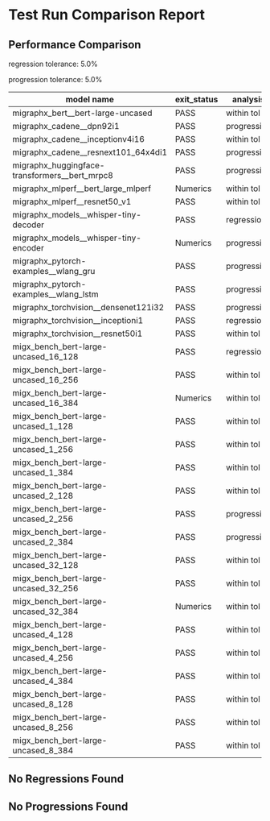 # Test Run Comparison Report

## Performance Comparison

regression tolerance: 5.0%

progression tolerance: 5.0%

|model name|exit_status|analysis|old_time_ms|new_time_ms|change_ms|percent_change|
|---|---|---|---|---|---|---|
|migraphx_bert__bert-large-uncased|PASS|within tol|370.1582|374.1911|4.033|1.09%|
|migraphx_cadene__dpn92i1|PASS|progression|181.5051|165.0453|-16.4598|-9.07%|
|migraphx_cadene__inceptionv4i16|PASS|within tol|5586.4766|5525.525|-60.9516|-1.09%|
|migraphx_cadene__resnext101_64x4di1|PASS|progression|350.9516|315.7075|-35.2442|-10.04%|
|migraphx_huggingface-transformers__bert_mrpc8|PASS|progression|435.2004|407.957|-27.2433|-6.26%|
|migraphx_mlperf__bert_large_mlperf|Numerics|within tol|425.6015|424.1764|-1.4251|-0.33%|
|migraphx_mlperf__resnet50_v1|PASS|within tol|94.8355|92.8442|-1.9912|-2.1%|
|migraphx_models__whisper-tiny-decoder|PASS|regression|58.6533|63.0638|4.4104|7.52%|
|migraphx_models__whisper-tiny-encoder|Numerics|progression|247.8086|234.468|-13.3406|-5.38%|
|migraphx_pytorch-examples__wlang_gru|PASS|progression|71.6496|58.7062|-12.9433|-18.06%|
|migraphx_pytorch-examples__wlang_lstm|PASS|progression|19.491|18.0502|-1.4407|-7.39%|
|migraphx_torchvision__densenet121i32|PASS|progression|1722.1474|1531.1189|-191.0285|-11.09%|
|migraphx_torchvision__inceptioni1|PASS|regression|209.9993|657.2785|447.2792|212.99%|
|migraphx_torchvision__resnet50i1|PASS|within tol|84.0425|84.9847|0.9422|1.12%|
|migx_bench_bert-large-uncased_16_128|PASS|regression|1560.3476|1666.7914|106.4438|6.82%|
|migx_bench_bert-large-uncased_16_256|PASS|within tol|5598.9439|5370.1408|-228.8032|-4.09%|
|migx_bench_bert-large-uncased_16_384|Numerics|within tol|9691.4289|9241.3925|-450.0364|-4.64%|
|migx_bench_bert-large-uncased_1_128|PASS|within tol|150.5246|146.1989|-4.3257|-2.87%|
|migx_bench_bert-large-uncased_1_256|PASS|within tol|252.9906|250.711|-2.2796|-0.9%|
|migx_bench_bert-large-uncased_1_384|PASS|within tol|365.1982|360.2738|-4.9243|-1.35%|
|migx_bench_bert-large-uncased_2_128|PASS|within tol|240.7705|242.728|1.9575|0.81%|
|migx_bench_bert-large-uncased_2_256|PASS|progression|485.1444|428.4672|-56.6772|-11.68%|
|migx_bench_bert-large-uncased_2_384|PASS|progression|758.9157|658.7927|-100.123|-13.19%|
|migx_bench_bert-large-uncased_32_128|PASS|within tol|5044.5484|5005.3387|-39.2097|-0.78%|
|migx_bench_bert-large-uncased_32_256|PASS|within tol|13550.4865|13432.3129|-118.1736|-0.87%|
|migx_bench_bert-large-uncased_32_384|Numerics|within tol|23913.7795|24134.6679|220.8884|0.92%|
|migx_bench_bert-large-uncased_4_128|PASS|within tol|409.5651|406.3381|-3.227|-0.79%|
|migx_bench_bert-large-uncased_4_256|PASS|within tol|815.2673|823.8542|8.5869|1.05%|
|migx_bench_bert-large-uncased_4_384|PASS|within tol|1237.0634|1232.7232|-4.3402|-0.35%|
|migx_bench_bert-large-uncased_8_128|PASS|within tol|744.6108|748.5428|3.9319|0.53%|
|migx_bench_bert-large-uncased_8_256|PASS|within tol|1645.3721|1650.486|5.1139|0.31%|
|migx_bench_bert-large-uncased_8_384|PASS|within tol|3429.1002|3426.2681|-2.8321|-0.08%|

## No Regressions Found

## No Progressions Found

